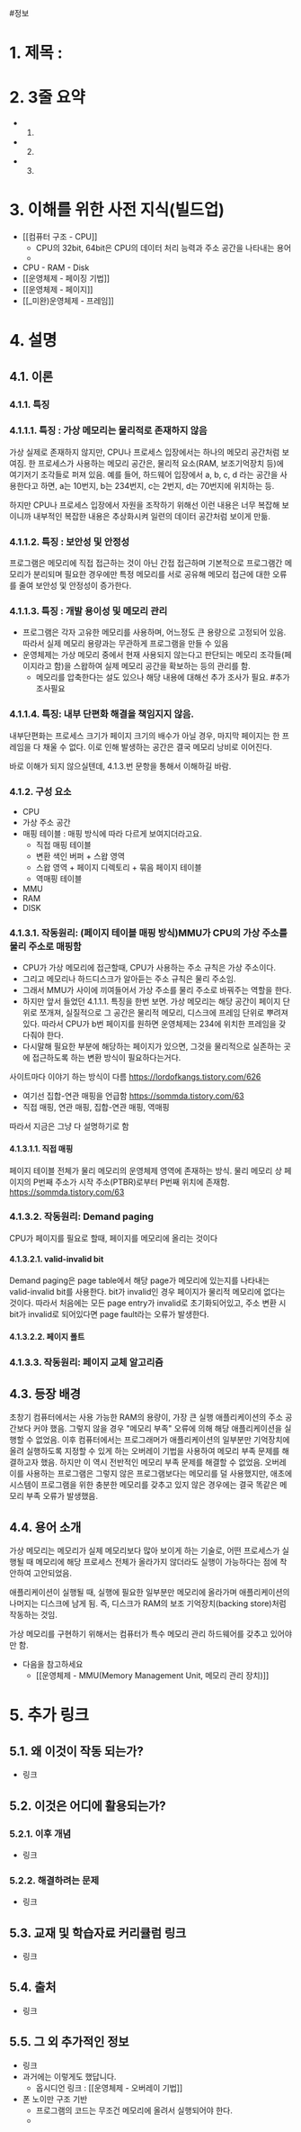 #정보
# 1. 제목 :

# 2. 3줄 요약
- 1.
- 2.
- 3.
# 3. 이해를 위한 사전 지식(빌드업)
- [[컴퓨터 구조 - CPU]]
	- CPU의 32bit, 64bit은 CPU의 데이터 처리 능력과 주소 공간을 나타내는 용어
	- 
- CPU - RAM - Disk
- [[운영체제 - 페이징 기법]]
- [[운영체제 - 페이지]]
- [[_미완)운영체제 - 프레임]]
# 4. 설명
## 4.1. 이론
### 4.1.1. 특징
### 4.1.1.1. 특징 : 가상 메모리는 물리적로 존재하지 않음
가상 실제로 존재하지 않지만, CPU나 프로세스 입장에서는 하나의 메모리 공간처럼 보여짐.
한 프로세스가 사용하는 메모리 공간은, 물리적 요소(RAM, 보조기억장치 등)에 여기저기 조각들로 퍼져 있음.
예를 들어, 하드웨어 입장에서 a, b, c, d 라는 공간을 사용한다고 하면, a는 10번지, b는 234번지, c는 2번지, d는 70번지에 위치하는 등.

하지만 CPU나 프로세스 입장에서 자원을 조작하기 위해선 이런 내용은 너무 복잡해 보이니까 내부적인 복잡한 내용은 추상화시켜 일련의 데이터 공간처럼 보이게 만듦.
### 4.1.1.2. 특징 : 보안성 및 안정성
프로그램은 메모리에 직접 접근하는 것이 아닌 간접 접근하며 기본적으로 프로그램간 메모리가 분리되며 필요한 경우에만 특정 메모리를 서로 공유해 메모리 접근에 대한 오류를 줄여 보안성 및 안정성이 증가한다.

### 4.1.1.3. 특징 : 개발 용이성 및 메모리 관리
- 프로그램은 각자 고유한 메모리를 사용하며, 어느정도 큰 용량으로 고정되어 있음. 따라서 실제 메모리 용량과는 무관하게 프로그램을 만들 수 있음
- 운영체제는 가상 메모리 중에서 현재 사용되지 않는다고 판단되는 메모리 조각들(페이지라고 함)을 스왑하여 실제 메모리 공간을 확보하는 등의 관리를 함.
	- 메모리를 압축한다는 설도 있으나 해당 내용에 대해선 추가 조사가 필요. #추가조사필요 
### 4.1.1.4. 특징: 내부 단편화 해결을 책임지지 않음.
내부단편화는 프로세스 크기가 페이지 크기의 배수가 아닐 경우, 마지막 페이지는 한 프레임을 다 채울 수 없다. 이로 인해 발생하는 공간은 결국 메모리 낭비로 이어진다.


바로 이해가 되지 않으실텐데, 4.1.3.번 문항을 통해서 이해하길 바람.

### 4.1.2. 구성 요소
- CPU
- 가상 주소 공간
- 매핑 테이블 : 매핑 방식에 따라 다르게 보여지더라고요.
	- 직접 매핑 테이블
	- 변환 색인 버퍼 + 스왑 영역
	- 스왑 영역 + 페이지 디렉토리 + 묶음 페이지 테이블
	- 역매핑 테이블
- MMU
- RAM
- DISK

### 4.1.3.1. 작동원리: (페이지 테이블 매핑 방식)MMU가 CPU의 가상 주소를 물리 주소로 매핑함
- CPU가 가상 메모리에 접근할때, CPU가 사용하는 주소 규칙은 가상 주소이다.
- 그리고 메모리나 하드디스크가 알아듣는 주소 규칙은 물리 주소임.
- 그래서 MMU가 사이에 끼여들어서 가상 주소를 물리 주소로 바꿔주는 역할을 한다.
- 하지만 앞서 들었던 4.1.1.1. 특징을 한번 보면. 가상 메모리는 해당 공간이 페이지 단위로 쪼개져, 실질적으로 그 공간은 물리적 메모리, 디스크에 프레임 단위로 뿌려져 있다. 따라서 CPU가 b번 페이지를 원하면 운영체제는 234에 위치한 프레임을 갖다줘야 한다.
- 다시말해 필요한 부분에 해당하는 페이지가 있으면, 그것을 물리적으로 실존하는 곳에 접근하도록 하는 변환 방식이 필요하다는거다.

사이트마다 이야기 하는 방식이 다름
https://lordofkangs.tistory.com/626
- 여기선 집합-연관 매핑을 언급함
https://sommda.tistory.com/63
- 직접 매핑, 연관 매핑, 집합-연관 매핑, 역매핑

따라서 지금은 그냥 다 설명하기로 함
#### 4.1.3.1.1. 직접 매핑
페이지 테이블 전체가 물리 메모리의 운영체제 영역에 존재하는 방식.
물리 메모리 상 페이지의 P번째 주소가 시작 주소(PTBR)로부터 P번째 위치에 존재함.
https://sommda.tistory.com/63

### 4.1.3.2. 작동원리: Demand paging 
CPU가 페이지를 필요로 할때, 페이지를 메모리에 올리는 것이다

####  4.1.3.2.1. valid-invalid bit
Demand paging은 page table에서 해당 page가 메모리에 있는지를 나타내는 valid-invalid bit를 사용한다. bit가 invalid인 경우 페이지가 물리적 메모리에 없다는 것이다.
따라서 처음에는 모든 page entry가 invalid로 초기화되어있고, 주소 변환 시 bit가 invalid로 되어있다면 page fault라는 오류가 발생한다. 
#### 4.1.3.2.2. 페이지 폴트

### 4.1.3.3. 작동원리: 페이지 교체 알고리즘


## 4.3. 등장 배경


초창기 컴퓨터에서는 사용 가능한 RAM의 용량이, 가장 큰 실행 애플리케이션의 주소 공간보다 커야 했음. 그렇지 않을 경우 "메모리 부족" 오류에 의해 해당 애플리케이션을 실행할 수 없었음.
이후 컴퓨터에서는 프로그래머가 애플리케이션의 일부분만 기억장치에 올려 실행하도록 지정할 수 있게 하는 오버레이 기법을 사용하여 메모리 부족 문제를 해결하고자 했음. 하지만 이 역시 전반적인 메모리 부족 문제를 해결할 수 없었음. 오버레이를 사용하는 프로그램은 그렇지 않은 프로그램보다는 메모리를 덜 사용했지만, 애초에 시스템이 프로그램을 위한 충분한 메모리를 갖추고 있지 않은 경우에는 결국 똑같은 메모리 부족 오류가 발생했음.

## 4.4. 용어 소개
가상 메모리는 메모리가 실제 메모리보다 많아 보이게 하는 기술로, 어떤 프로세스가 실행될 때 메모리에 해당 프로세스 전체가 올라가지 않더라도 실행이 가능하다는 점에 착안하여 고안되었음.

애플리케이션이 실행될 때, 실행에 필요한 일부분만 메모리에 올라가며 애플리케이션의 나머지는 디스크에 남게 됨. 즉, 디스크가 RAM의 보조 기억장치(backing store)처럼 작동하는 것임.

가상 메모리를 구현하기 위해서는 컴퓨터가 특수 메모리 관리 하드웨어를 갖추고 있어야만 함.
- 다음을 참고하세요
	- [[운영체제 - MMU(Memory Management Unit, 메모리 관리 장치)]]

# 5. 추가 링크
## 5.1. 왜 이것이 작동 되는가?
- 링크
## 5.2. 이것은 어디에 활용되는가?
### 5.2.1. 이후 개념
- 링크
### 5.2.2. 해결하려는 문제
- 링크
## 5.3. 교재 및 학습자료 커리큘럼 링크
- 링크
## 5.4. 출처
- 링크
## 5.5. 그 외 추가적인 정보
- 링크
- 과거에는 이렇게도 했답니다.
	- 옵시디언 링크 : [[운영체제 - 오버레이 기법]]
- 폰 노이만 구조 기반
	- 프로그램의 코드는 무조건 메모리에 올려서 실행되어야 한다.
	- 
